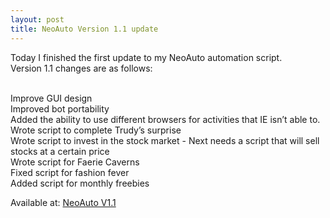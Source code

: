```yaml
---
layout: post
title: NeoAuto Version 1.1 update
---
```


Today I finished the first update to my NeoAuto automation script. <br>
Version 1.1 changes are as follows:<br>
<br>

Improve GUI design<br>
Improved bot portability<br>
Added the ability to use different browsers for activities that IE isn’t able to. <br>
Wrote script to complete Trudy’s surprise<br>
Wrote script to invest in the stock market - Next needs a script that will sell stocks at a certain price<br>
Wrote script for Faerie Caverns<br>
Fixed script for fashion fever<br>
Added script for monthly freebies<br>

Available at:
[NeoAuto V1.1](https://mega.nz/#!qa43jKDT!o8IyL3nLQadAYCjjB2bhLPr3pV0u45dTbJauXB6TUJg)
